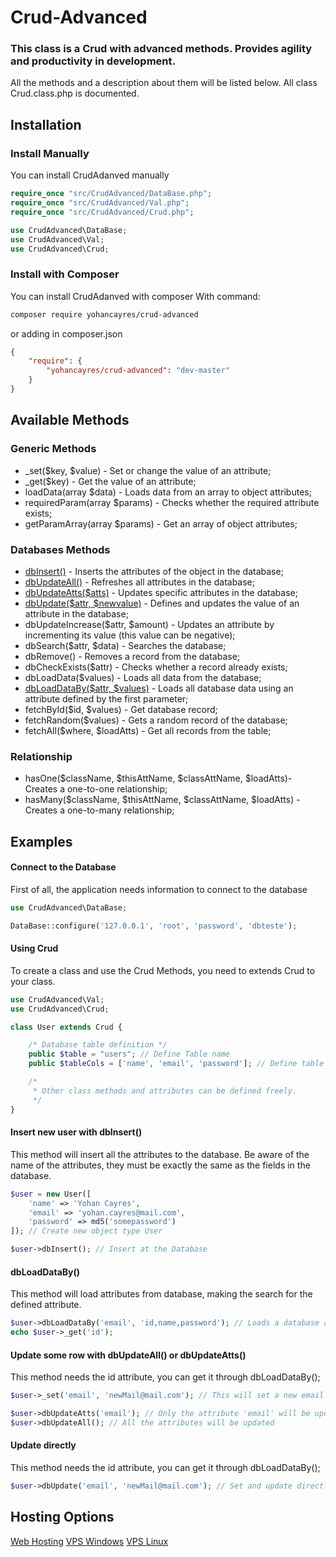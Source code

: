 # Crud-Advanced

### This class is a Crud with advanced methods. Provides agility and productivity in development.

All the methods and a description about them will be listed below. All class Crud.class.php is documented.

## Installation 
### Install Manually
You can install CrudAdanved manually
```php
require_once "src/CrudAdvanced/DataBase.php";
require_once "src/CrudAdvanced/Val.php";
require_once "src/CrudAdvanced/Crud.php";

use CrudAdvanced\DataBase;
use CrudAdvanced\Val;
use CrudAdvanced\Crud;
```

### Install with Composer
You can install CrudAdanved with composer
With command:
```bash
composer require yohancayres/crud-advanced
```
or adding in composer.json
```json 
{
    "require": {
        "yohancayres/crud-advanced": "dev-master"
    }
}
```

## Available Methods

### Generic Methods
- _set($key, $value) - Set or change the value of an attribute;
- _get($key) - Get the value of an attribute;
- loadData(array $data) - Loads data from an array to object attributes;
- requiredParam(array $params) - Checks whether the required attribute exists;
- getParamArray(array $params) - Get an array of object attributes;

### Databases Methods
- [dbInsert()](#insert-new-user-with-dbinsert) - Inserts the attributes of the object in the database;
- [dbUpdateAll()](#update-some-row-with-dbupdateall-or-dbupdateatts) - Refreshes all attributes in the database;
- [dbUpdateAtts($atts)](#update-some-row-with-dbupdateall-or-dbupdateatts) - Updates specific attributes in the database;
- [dbUpdate($attr, $newvalue)](#update-directly) - Defines and updates the value of an attribute in the database;
- dbUpdateIncrease($attr, $amount) - Updates an attribute by incrementing its value (this value can be negative);
- dbSearch($attr, $data) - Searches the database;
- dbRemove() - Removes a record from the database;
- dbCheckExists($attr) - Checks whether a record already exists;
- dbLoadData($values) - Loads all data from the database;
- [dbLoadDataBy($attr, $values)](#dbloaddataby) - Loads all database data using an attribute defined by the first parameter;
- fetchById($id, $values) - Get database record;
- fetchRandom($values) - Gets a random record of the database;
- fetchAll($where, $loadAtts) - Get all records from the table;

### Relationship
- hasOne($className, $thisAttName, $classAttName, $loadAtts)- Creates a one-to-one relationship;
- hasMany($className, $thisAttName, $classAttName, $loadAtts) - Creates a one-to-many relationship;


## Examples

#### Connect to the Database
First of all, the application needs information to connect to the database
```php
use CrudAdvanced\DataBase;

DataBase::configure('127.0.0.1', 'root', 'password', 'dbteste');
```

#### Using Crud
To create a class and use the Crud Methods, you need to extends Crud to your class.
```php
use CrudAdvanced\Val;
use CrudAdvanced\Crud;

class User extends Crud {

	/* Database table definition */
	public $table = "users"; // Define Table name
	public $tableCols = ['name', 'email', 'password']; // Define table cols

	/*
	 * Other class methods and attributes can be defined freely.
	 */
}
```


#### Insert new user with dbInsert()
This method will insert all the attributes to the database. Be aware of the name of the attributes, they must be exactly the same as the fields in the database.
```php
$user = new User([
	'name' => 'Yohan Cayres',
	'email' => 'yohan.cayres@mail.com',
	'password' => md5('somepassword')
]); // Create new object type User

$user->dbInsert(); // Insert at the Database
```

#### dbLoadDataBy()
This method will load attributes from database, making the search for the defined attribute.
```php
$user->dbLoadDataBy('email', 'id,name,password'); // Loads a database attribute by email.
echo $user->_get('id');
```

#### Update some row with dbUpdateAll() or dbUpdateAtts()
This method needs the id attribute, you can get it through dbLoadDataBy();
```php
$user->_set('email', 'newMail@mail.com'); // This will set a new email

$user->dbUpdateAtts('email'); // Only the attribute 'email' will be updated
$user->dbUpdateAll(); // All the attributes will be updated
```

#### Update directly
This method needs the id attribute, you can get it through dbLoadDataBy();
```php
$user->dbUpdate('email', 'newMail@mail.com'); // Set and update directly.
```

## Hosting Options
[Web Hosting](https://hostmf.com.br)  [VPS Windows](https://hostmf.com.br/vps-windows)  [VPS Linux](https://hostmf.com.br/vps-linux)
